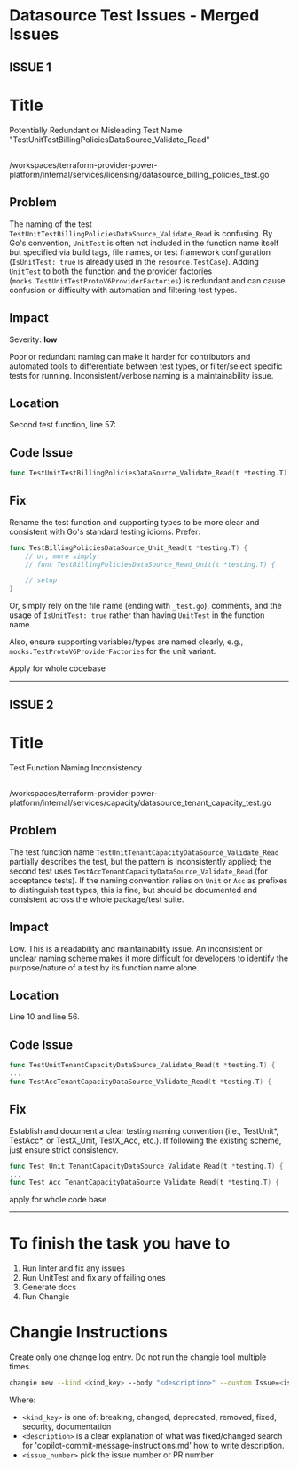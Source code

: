 # Datasource Test Issues - Merged Issues

## ISSUE 1

# Title

Potentially Redundant or Misleading Test Name "TestUnitTestBillingPoliciesDataSource_Validate_Read"

## 

/workspaces/terraform-provider-power-platform/internal/services/licensing/datasource_billing_policies_test.go

## Problem

The naming of the test `TestUnitTestBillingPoliciesDataSource_Validate_Read` is confusing. By Go's convention, `UnitTest` is often not included in the function name itself but specified via build tags, file names, or test framework configuration (`IsUnitTest: true` is already used in the `resource.TestCase`). Adding `UnitTest` to both the function and the provider factories (`mocks.TestUnitTestProtoV6ProviderFactories`) is redundant and can cause confusion or difficulty with automation and filtering test types.

## Impact

Severity: **low**

Poor or redundant naming can make it harder for contributors and automated tools to differentiate between test types, or filter/select specific tests for running. Inconsistent/verbose naming is a maintainability issue.

## Location

Second test function, line 57:

## Code Issue

```go
func TestUnitTestBillingPoliciesDataSource_Validate_Read(t *testing.T) {
```

## Fix

Rename the test function and supporting types to be more clear and consistent with Go's standard testing idioms. Prefer:

```go
func TestBillingPoliciesDataSource_Unit_Read(t *testing.T) {
    // or, more simply:
    // func TestBillingPoliciesDataSource_Read_Unit(t *testing.T) {

    // setup
}
```
Or, simply rely on the file name (ending with `_test.go`), comments, and the usage of `IsUnitTest: true` rather than having `UnitTest` in the function name.

Also, ensure supporting variables/types are named clearly, e.g., `mocks.TestProtoV6ProviderFactories` for the unit variant.

Apply for whole codebase


---

## ISSUE 2

# Title

Test Function Naming Inconsistency

##

/workspaces/terraform-provider-power-platform/internal/services/capacity/datasource_tenant_capacity_test.go

## Problem

The test function name `TestUnitTenantCapacityDataSource_Validate_Read` partially describes the test, but the pattern is inconsistently applied; the second test uses `TestAccTenantCapacityDataSource_Validate_Read` (for acceptance tests). If the naming convention relies on `Unit` or `Acc` as prefixes to distinguish test types, this is fine, but should be documented and consistent across the whole package/test suite.

## Impact

Low. This is a readability and maintainability issue. An inconsistent or unclear naming scheme makes it more difficult for developers to identify the purpose/nature of a test by its function name alone.

## Location

Line 10 and line 56.

## Code Issue

```go
func TestUnitTenantCapacityDataSource_Validate_Read(t *testing.T) {
...
func TestAccTenantCapacityDataSource_Validate_Read(t *testing.T) {
```

## Fix

Establish and document a clear testing naming convention (i.e., TestUnit*, TestAcc*, or TestX_Unit, TestX_Acc, etc.). If following the existing scheme, just ensure strict consistency.

```go
func Test_Unit_TenantCapacityDataSource_Validate_Read(t *testing.T) {
...
func Test_Acc_TenantCapacityDataSource_Validate_Read(t *testing.T) {
```
apply for whole code base


---

# To finish the task you have to 
1. Run linter and fix any issues 
2. Run UnitTest and fix any of failing ones
3. Generate docs 
4. Run Changie

# Changie Instructions
Create only one change log entry. Do not run the changie tool multiple times.

```bash
changie new --kind <kind_key> --body "<description>" --custom Issue=<issue_number>
```
Where:
- `<kind_key>` is one of: breaking, changed, deprecated, removed, fixed, security, documentation
- `<description>` is a clear explanation of what was fixed/changed search for 'copilot-commit-message-instructions.md' how to write description.
- `<issue_number>` pick the issue number or PR number
